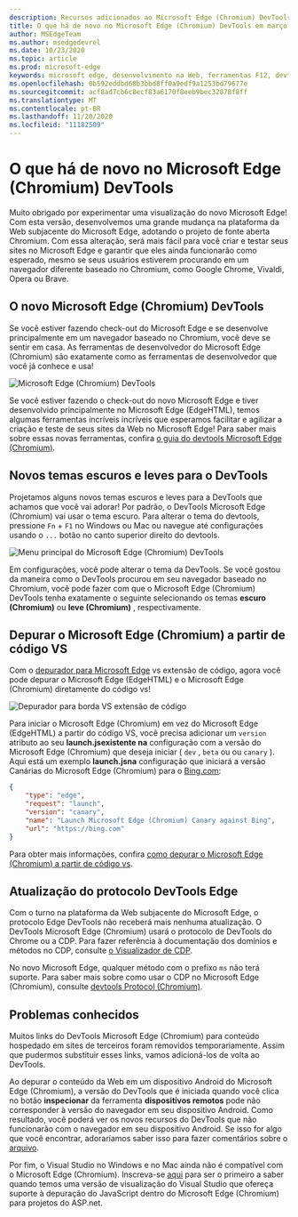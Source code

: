 ```yaml
---
description: Recursos adicionados ao Microsoft Edge (Chromium) DevTools em março de 2019
title: O que há de novo no Microsoft Edge (Chromium) DevTools em março de 2019
author: MSEdgeTeam
ms.author: msedgedevrel
ms.date: 10/23/2020
ms.topic: article
ms.prod: microsoft-edge
keywords: microsoft edge, desenvolvimento na Web, ferramentas F12, devtools
ms.openlocfilehash: 0b592eddbd68b3bbd8ff0a9edf9a1253bd79677e
ms.sourcegitcommit: acf8ad7cb6c8ecf83a6170f8eeb9bec32878f8ff
ms.translationtype: MT
ms.contentlocale: pt-BR
ms.lasthandoff: 11/20/2020
ms.locfileid: "11182509"
---
```

# O que há de novo no Microsoft Edge (Chromium) DevTools

Muito obrigado por experimentar uma visualização do novo Microsoft Edge! Com esta versão, desenvolvemos uma grande mudança na plataforma da Web subjacente do Microsoft Edge, adotando o projeto de fonte aberta Chromium. Com essa alteração, será mais fácil para você criar e testar seus sites no Microsoft Edge e garantir que eles ainda funcionarão como esperado, mesmo se seus usuários estiverem procurando em um navegador diferente baseado no Chromium, como Google Chrome, Vivaldi, Opera ou Brave.

## O novo Microsoft Edge (Chromium) DevTools

Se você estiver fazendo check-out do Microsoft Edge e se desenvolve principalmente em um navegador baseado no Chromium, você deve se sentir em casa. As ferramentas de desenvolvedor do Microsoft Edge (Chromium) são exatamente como as ferramentas de desenvolvedor que você já conhece e usa!

![Microsoft Edge (Chromium) DevTools](./media/devtools.png)

Se você estiver fazendo o check-out do novo Microsoft Edge e tiver desenvolvido principalmente no Microsoft Edge (EdgeHTML), temos algumas ferramentas incríveis incríveis que esperamos facilitar e agilizar a criação e teste de seus sites da Web no Microsoft Edge! Para saber mais sobre essas novas ferramentas, confira [o guia do devtools Microsoft Edge (Chromium)](../devtools-guide-chromium.md).

## Novos temas escuros e leves para o DevTools

Projetamos alguns novos temas escuros e leves para a DevTools que achamos que você vai adorar! Por padrão, o DevTools Microsoft Edge (Chromium) vai usar o tema escuro. Para alterar o tema do devtools, pressione `Fn`  +  `F1` no Windows ou Mac ou navegue até configurações usando o `...` botão no canto superior direito do devtools.

![Menu principal do Microsoft Edge (Chromium) DevTools](./media/devtools-main-menu.png)

Em configurações, você pode alterar o tema da DevTools. Se você gostou da maneira como o DevTools procurou em seu navegador baseado no Chromium, você pode fazer com que o Microsoft Edge (Chromium) DevTools tenha exatamente o seguinte selecionando os temas **escuro (Chromium)** ou **leve (Chromium)** , respectivamente. 

## Depurar o Microsoft Edge (Chromium) a partir de código VS

Com o [depurador para Microsoft Edge](https://marketplace.visualstudio.com/items?itemName=msjsdiag.debugger-for-edge) vs extensão de código, agora você pode depurar o Microsoft Edge (EdgeHTML) e o Microsoft Edge (Chromium) diretamente do código vs!

![Depurador para borda VS extensão de código](./media/vscode-debugger.png)

Para iniciar o Microsoft Edge (Chromium) em vez do Microsoft Edge (EdgeHTML) a partir do código VS, você precisa adicionar um `version` atributo ao seu **launch.jsexistente na** configuração com a versão do Microsoft Edge (Chromium) que deseja iniciar ( `dev` , `beta` ou ou `canary` ). Aqui está um exemplo **launch.jsna** configuração que iniciará a versão Canárias do Microsoft Edge (Chromium) para o [Bing.com](https://www.bing.com/):

```json
{
    "type": "edge",
    "request": "launch",
    "version": "canary",
    "name": "Launch Microsoft Edge (Chromium) Canary against Bing",
    "url": "https://bing.com"
}
```

Para obter mais informações, confira [como depurar o Microsoft Edge (Chromium) a partir de código vs](../visual-studio-code/debugger-for-edge.md).

## Atualização do protocolo DevTools Edge

Com o turno na plataforma da Web subjacente do Microsoft Edge, o protocolo Edge DevTools não receberá mais nenhuma atualização. O DevTools Microsoft Edge (Chromium) usará o protocolo de DevTools do Chrome ou a CDP. Para fazer referência à documentação dos domínios e métodos no CDP, consulte [o Visualizador de CDP](https://chromedevtools.github.io/devtools-protocol/tot/Accessibility).

No novo Microsoft Edge, qualquer método com o prefixo `ms` não terá suporte. Para saber mais sobre como usar o CDP no Microsoft Edge (Chromium), consulte [devtools Protocol (Chromium)](../devtools-protocol-chromium.md).

## Problemas conhecidos

Muitos links do DevTools Microsoft Edge (Chromium) para conteúdo hospedado em sites de terceiros foram removidos temporariamente. Assim que pudermos substituir esses links, vamos adicioná-los de volta ao DevTools.


Ao depurar o conteúdo da Web em um dispositivo Android do Microsoft Edge (Chromium), a versão do DevTools que é iniciada quando você clica no botão **inspecionar** da ferramenta **dispositivos remotos** pode não corresponder à versão do navegador em seu dispositivo Android. Como resultado, você poderá ver os novos recursos do DevTools que não funcionarão com o navegador em seu dispositivo Android. Se isso for algo que você encontrar, adoraríamos saber isso para fazer comentários sobre o [arquivo](../devtools-guide-chromium.md#getting-in-touch-with-the-microsoft-edge-devtools-team).

Por fim, o Visual Studio no Windows e no Mac ainda não é compatível com o Microsoft Edge (Chromium). Inscreva-se [aqui](https://visualstudio.microsoft.com/vs/preview/) para ser o primeiro a saber quando temos uma versão de visualização do Visual Studio que ofereça suporte à depuração do JavaScript dentro do Microsoft Edge (Chromium) para projetos do ASP.net.  
